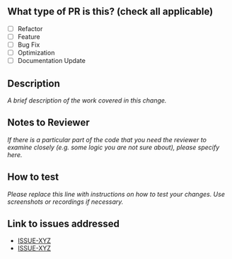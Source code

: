 ## What type of PR is this? (check all applicable)

- [ ] Refactor
- [ ] Feature
- [ ] Bug Fix
- [ ] Optimization
- [ ] Documentation Update

## Description
_A brief description of the work covered in this change._

## Notes to Reviewer
_If there is a particular part of the code that you need the reviewer to examine closely (e.g. some logic you are not sure about), please specify here._

## How to test
_Please replace this line with instructions on how to test your changes. Use screenshots or recordings if necessary._

## Link to issues addressed
- [ISSUE-XYZ](https://github.com/CodelyTV/pr-size-labeler/issues/XYZ)
- [ISSUE-XYZ](https://github.com/CodelyTV/pr-size-labeler/issues/XYZ)
